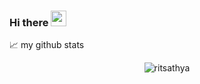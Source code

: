 ### Hi there <img src="https://media.giphy.com/media/hvRJCLFzcasrR4ia7z/giphy.gif" width="25px">

<!--
**ritsathya/ritsathya** is a ✨ _special_ ✨ repository because its `README.md` (this file) appears on your GitHub profile.

Here are some ideas to get you started:

- 🔭 I’m currently working on ...
- 🌱 I’m currently learning ...
- 👯 I’m looking to collaborate on ...
- 🤔 I’m looking for help with ...
- 💬 Ask me about ...
- 📫 How to reach me: ...
- 😄 Pronouns: ...
- ⚡ Fun fact: ...
-->

📈 my github stats

<p align="center"> <img src="https://github-readme-stats.vercel.app/api?username=ritsathya&show_icons=true&theme=gotham" alt="ritsathya" />
